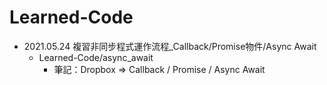 # Learned-Code
* 2021.05.24 複習非同步程式運作流程_Callback/Promise物件/Async Await
  * Learned-Code/async_await
    * 筆記：Dropbox => Callback / Promise / Async Await 
